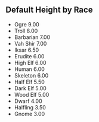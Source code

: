 ## Default Height by Race

-   Ogre 9.00
-   Troll 8.00
-   Barbarian 7.00
-   Vah Shir 7.00
-   Iksar 6.50
-   Erudite 6.00
-   High Elf 6.00
-   Human 6.00
-   Skeleton 6.00
-   Half Elf 5.50
-   Dark Elf 5.00
-   Wood Elf 5.00
-   Dwarf 4.00
-   Halfling 3.50
-   Gnome 3.00


